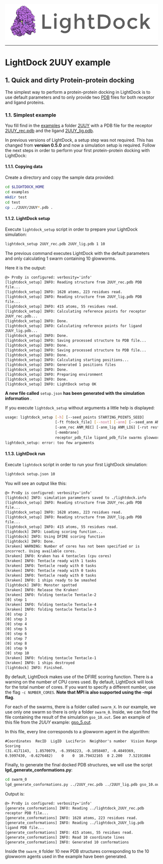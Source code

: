 ![LightDock](media/lightdock_banner.png "LightDock")

<hr>

# LightDock 2UUY example


## 1. Quick and dirty Protein-protein docking
The simplest way to perform a protein-protein docking in LightDock is to use default parameters and to only provide two [PDB](http://www.rcsb.org/pdb/static.do?p=file_formats/pdb/index.html) files for both receptor and ligand proteins.

### 1.1. Simplest example
You fill find in the [examples](https://github.com/brianjimenez/lightdock/tree/master/examples/) a folder [2UUY](https://github.com/brianjimenez/lightdock/tree/master/examples/2UUY) with a PDB file for the receptor [2UUY_rec.pdb](https://github.com/brianjimenez/lightdock/tree/master/examples/2UUY/2UUY_rec.pdb) and the ligand [2UUY_lig.pdb](https://github.com/brianjimenez/lightdock/tree/master/examples/2UUY2UUY_lig.pdb).

In previous versions of LightDock, a setup step was not required. This has changed from **version 0.5.0** and now a simulation setup is required. Follow the next steps in order to perform your first protein-protein docking with LightDock:

#### 1.1.1. Copying data
Create a directory and copy the sample data provided:

```bash
cd $LIGHTDOCK_HOME
cd examples
mkdir test
cd test
cp ../2UUY/2UUY*.pdb .
```

#### 1.1.2. LightDock setup
Execute `lightdock_setup` script in order to prepare your LightDock simulation:

```bash
lightdock_setup 2UUY_rec.pdb 2UUY_lig.pdb 1 10
```

The previous command executes LightDock with the default parameters and only calculating 1 swarm containing 10 glowworms.

Here it is the output:

```
@> ProDy is configured: verbosity='info'
[lightdock_setup] INFO: Reading structure from 2UUY_rec.pdb PDB file...
[lightdock_setup] INFO: 1628 atoms, 223 residues read.
[lightdock_setup] INFO: Reading structure from 2UUY_lig.pdb PDB file...
[lightdock_setup] INFO: 415 atoms, 55 residues read.
[lightdock_setup] INFO: Calculating reference points for receptor 2UUY_rec.pdb...
[lightdock_setup] INFO: Done.
[lightdock_setup] INFO: Calculating reference points for ligand 2UUY_lig.pdb...
[lightdock_setup] INFO: Done.
[lightdock_setup] INFO: Saving processed structure to PDB file...
[lightdock_setup] INFO: Done.
[lightdock_setup] INFO: Saving processed structure to PDB file...
[lightdock_setup] INFO: Done.
[lightdock_setup] INFO: Calculating starting positions...
[lightdock_setup] INFO: Generated 1 positions files
[lightdock_setup] INFO: Done.
[lightdock_setup] INFO: Preparing environment
[lightdock_setup] INFO: Done.
[lightdock_setup] INFO: LightDock setup OK 
```

**A new file called** `setup.json` **has been generated with the simulation information** .

If you execute `lightdock_setup` without arguments a little help is displayed:

```bash
usage: lightdock_setup [-h] [--seed_points STARTING_POINTS_SEED]
                       [-ft ftdock_file] [--noxt] [-anm] [--seed_anm ANM_SEED]
                       [-anm_rec ANM_REC] [-anm_lig ANM_LIG] [-rst restraints]
                       [-membrane]
                       receptor_pdb_file ligand_pdb_file swarms glowworms
lightdock_setup: error: too few arguments
```

#### 1.1.3. LightDock run
Execute `lightdock` script in order to run your first LightDock simulation:

```bash
lightdock setup.json 10
```

You will see an output like this:

```
@> ProDy is configured: verbosity='info'
[lightdock] INFO: simulation parameters saved to ./lightdock.info
[lightdock_setup] INFO: Reading structure from 2UUY_rec.pdb PDB file...
[lightdock_setup] INFO: 1628 atoms, 223 residues read.
[lightdock_setup] INFO: Reading structure from 2UUY_lig.pdb PDB file...
[lightdock_setup] INFO: 415 atoms, 55 residues read.
[lightdock] INFO: Loading scoring function...
[lightdock] INFO: Using DFIRE scoring function
[lightdock] INFO: Done.
[kraken] WARNING: Number of cores has not been specified or is incorrect. Using available cores.
[kraken] INFO: Kraken has 4 tentacles (cpu cores)
[kraken] INFO: Tentacle ready with 1 tasks
[kraken] INFO: Tentacle ready with 0 tasks
[kraken] INFO: Tentacle ready with 0 tasks
[kraken] INFO: Tentacle ready with 0 tasks
[kraken] INFO: 1 ships ready to be smashed
[lightdock] INFO: Monster spotted
[kraken] INFO: Release the Kraken!
[kraken] INFO: folding tentacle Tentacle-2
[0] step 1
[kraken] INFO: folding tentacle Tentacle-4
[kraken] INFO: folding tentacle Tentacle-3
[0] step 2
[0] step 3
[0] step 4
[0] step 5
[0] step 6
[0] step 7
[0] step 8
[0] step 9
[0] step 10
[kraken] INFO: folding tentacle Tentacle-1
[kraken] INFO: 1 ships destroyed
[lightdock] INFO: Finished.
```

By default, LightDock makes use of the DFIRE scoring function. There is a warning on the number of CPU cores used. By default, LightDock will look for the total number of cores. If you want to specify a different number, use the flag <code>-c NUMBER_CORES</code>. **Note that MPI is also supported using the -mpi flag**.

For each of the swarms, there is a folder called <code>swarm_X</code>. In our example, we use only one swarm so there is only a folder <code>swarm_0</code>. Inside, we can find the file containing the result of the simulation `gso_10.out`. See an example of this file from the *2UUY* example: [gso_5.out](examples/2UUY/cluster_0/gso_5.out). 

In this file, every line corresponds to a glowworm agent in the algorithm:

```
#Coordinates  RecID  LigID  Luciferin  Neighbor's number  Vision Range  Scoring
(31.4171143,  1.8570079, -6.3956223, -0.1058407, -0.4849369,  0.5997430, -0.6276482)    0    0  10.79432165  0 2.200   7.52191884
```

Finally, to generate the final docked PDB structures, we will use the script **lgd_generate_conformations.py**:

```bash
cd swarm_0
lgd_generate_conformations.py ../2UUY_rec.pdb ../2UUY_lig.pdb gso_10.out 10
```

Output is:

```
@> ProDy is configured: verbosity='info'
[generate_conformations] INFO: Reading ../lightdock_2UUY_rec.pdb receptor PDB file...
[generate_conformations] INFO: 1628 atoms, 223 residues read.
[generate_conformations] INFO: Reading ../lightdock_2UUY_lig.pdb ligand PDB file...
[generate_conformations] INFO: 415 atoms, 55 residues read.
[generate_conformations] INFO: Read 10 coordinate lines
[generate_conformations] INFO: Generated 10 conformations
```

Inside the <code>swarm_0</code> folder 10 new PDB structures corresponding to the 10 glowworm agents used in the example have been generated.
